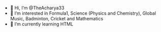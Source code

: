 - 👋 Hi, I’m @TheAcharya33
- 👀 I’m interested in Formula1, Science (Physics and Chemistry), Global Music, Badminton, Cricket and Mathematics
- 🌱 I’m currently learning HTML

<!---
TheAcharya33/TheAcharya33 is a ✨ special ✨ repository because its `README.md` (this file) appears on your GitHub profile.
You can click the Preview link to take a look at your changes.
--->
